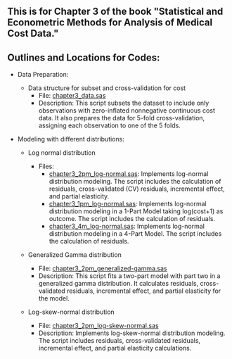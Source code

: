 ## This is for Chapter 3 of the book "Statistical and Econometric Methods for Analysis of Medical Cost Data."

## Outlines and Locations for Codes:
- Data Preparation:
  - Data structure for subset and cross-validation for cost
    - File: [chapter3_data.sas](https://github.com/leiliu-bds/analysis-medical-cost/blob/main/chapter3/chapter3_data.sas)
    - Description: This script subsets the dataset to include only observations with zero-inflated nonnegative continuous cost data. It also prepares the data for 5-fold cross-validation, assigning each observation to one of the 5 folds.  

- Modeling with different distributions:
  - Log normal distribution
    - Files: 
      - [chapter3_2pm_log-normal.sas](https://github.com/leiliu-bds/analysis-medical-cost/blob/main/chapter3/chapter3_2pm_log-normal.sas): Implements log-normal distribution modeling. The script includes the calculation of residuals, cross-validated (CV) residuals, incremental effect, and partial elasticity.
      - [chapter3_1pm_log-normal.sas](https://github.com/leiliu-bds/analysis-medical-cost/blob/main/chapter3/chapter3_1pm_log-normal.sas): Implements log-normal distribution modeling in a 1-Part Model taking log(cost+1) as outcome. The script includes the calculation of residuals.
      - [chapter3_4m_log-normal.sas](https://github.com/leiliu-bds/analysis-medical-cost/blob/main/chapter3/chapter3_4pm_log-normal.sas): Implements log-normal distribution modeling in a 4-Part Model. The script includes the calculation of residuals.

  - Generalized Gamma distribution 
    - File: [chapter3_2pm_generalized-gamma.sas](https://github.com/leiliu-bds/analysis-medical-cost/blob/main/chapter3/chapter3_2pm_generalized-gamma.sas)
    - Description: This script fits a two-part model with part two in a generalized gamma distribution. It calculates residuals, cross-validated residuals, incremental effect, and partial elasticity for the model.

  - Log-skew-normal distribution 
    - File: [chapter3_2pm_log-skew-normal.sas](https://github.com/leiliu-bds/analysis-medical-cost/blob/main/chapter3/chapter3_2pm_log-skew-normal.sas)
    - Description: Implements log-skew-normal distribution modeling. The script includes residuals, cross-validated residuals, incremental effect, and partial elasticity calculations.
